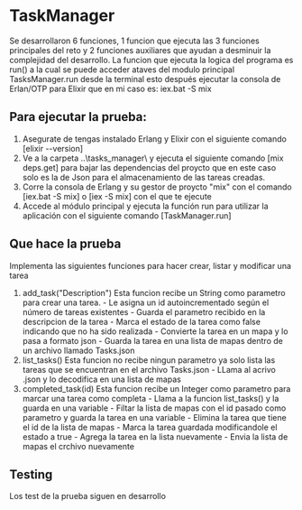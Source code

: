 # TaskManager
Se desarrollaron 6 funciones, 1 funcion que ejecuta las 3 funciones principales del reto y 2 funciones auxiliares que ayudan a desminuir la complejidad del desarrollo.
La funcion que ejecuta la logica del programa es run() a la cual se puede acceder ataves del modulo principal TasksManager.run desde la terminal esto después ejecutar la consola de Erlan/OTP para Elixir que en mi caso es: iex.bat -S mix

## Para ejecutar la prueba: 
  1) Asegurate de tengas instalado Erlang y Elixir con el siguiente comando [elixir --version] 
  2) Ve a la carpeta ..\tasks_manager\ y ejecuta el siguiente comando [mix deps.get] para bajar las dependencias del proycto que en este  caso solo es la de Json para el almacenamiento de las tareas creadas.
  3) Corre la consola de Erlang y su gestor de proycto "mix" con el comando [iex.bat -S mix] o [iex -S mix] con el que te ejecute
  4) Accede al módulo principal y ejecuta la función run para utilizar la aplicación con el siguiente comando [TaskManager.run]

## Que hace la prueba
  Implementa las siguientes funciones para hacer crear, listar y modificar una tarea
  1. add_task("Description") Esta funcion recibe un String como parametro para crear una tarea.
    - Le asigna un id autoincrementado según el número de tareas existentes
    - Guarda el parametro recibido en la descripcion de la tarea
    - Marca el estado de la tarea como false indicando que no ha sido realizada
    - Convierte la tarea en un mapa y lo pasa a formato json
    - Guarda la tarea en una lista de mapas dentro de un archivo llamado Tasks.json
  2. list_tasks() Esta funcion no recibe ningun parametro ya solo lista las tareas que se encuentran en el archivo Tasks.json
    - LLama al acrivo .json y lo decodifica en una lista de mapas
  3. completed_task(id) Esta funcion recibe un Integer como parametro para marcar una tarea como completa
    - Llama a la funcion list_tasks() y la guarda en una variable
    - Filtar la lista de mapas con el id pasado como parametro y guarda la tarea en una variable
    - Elimina la tarea que tiene el id de la lista de mapas
    - Marca la tarea guardada modificandole el estado a true
    - Agrega la tarea en la lista nuevamente
    - Envia la lista de mapas el crchivo nuevamente

## Testing
Los test de la prueba siguen en desarrollo